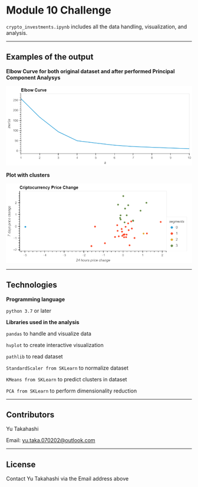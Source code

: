 # Module 10 Challenge


`crypto_investments.ipynb` includes all the data handling, visualization, and analysis.

---
## Examples of the output

**Elbow Curve for both original dataset and after performed Principal Component Analysys**

![Elbow Curve](/Images/Elbow_Curve.png)

**Plot with clusters**

![Scatter Plot](/Images/Plot.png)

---

## Technologies

**Programming language**

`python 3.7` or later

**Libraries used in the analysis**

`pandas` to handle and visualize data

`hvplot` to create interactive visualization

`pathlib` to read dataset

`StandardScaler from SKLearn` to normalize dataset

`KMeans from SKLearn` to predict clusters in dataset

`PCA from SKLearn` to perform dimensionality reduction

---

## Contributors

Yu Takahashi

Email: yu.taka.070202@outlook.com

---

## License

Contact Yu Takahashi via the Email address above